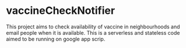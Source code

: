 # vaccineCheckNotifier
This project aims to check availability of vaccine in neighbourhoods and email people when it is available. This is a serverless and stateless code aimed to be running on google app scrip. 
